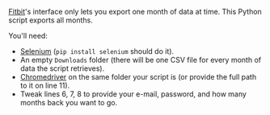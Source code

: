 [Fitbit](https://www.fitbit.com)'s interface only lets you export one month of data at time. This Python script exports all months.

You'll need:
- [Selenium](http://selenium-python.readthedocs.io/) (`pip install selenium` should do it).
- An empty `Downloads` folder (there will be one CSV file for every month of data the script retrieves).
- [Chromedriver](https://sites.google.com/a/chromium.org/chromedriver/downloads) on the same folder your script is (or provide the full path to it on line 11).
- Tweak lines 6, 7, 8 to provide your e-mail, password, and how many months back you want to go.
